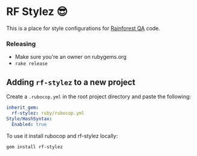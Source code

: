 # RF Stylez 😎

This is a place for style configurations for [Rainforest QA](https://www.rainforestqa.com/about/) code.

### Releasing

- Make sure you're an owner on rubygems.org
- `rake release`


## Adding `rf-stylez` to a new project

Create a `.rubocop.yml` in the root project directory and paste the following:
```yml
inherit_gem:
  rf-stylez: ruby/rubocop.yml
Style/HashSyntax:
  Enabled: true
```

To use it install rubocop and rf-stylez locally:
```bash
gem install rf-stylez
```

